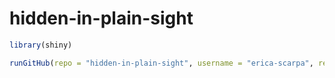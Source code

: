 # hidden-in-plain-sight

```R
library(shiny)

runGitHub(repo = "hidden-in-plain-sight", username = "erica-scarpa", ref = "main")
```
